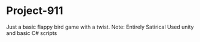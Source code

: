 # Project-911
Just a basic flappy bird game with a twist. Note: Entirely Satirical
Used unity and basic C# scripts 
